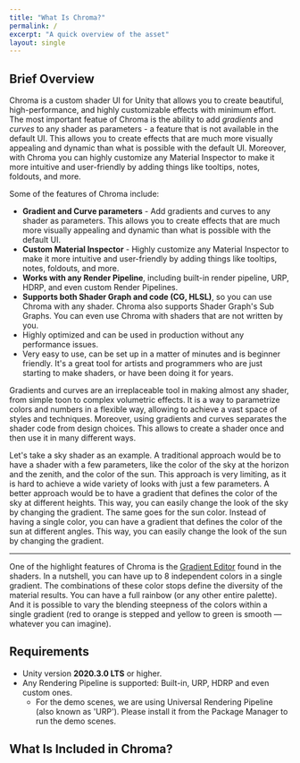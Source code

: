 ```yaml
---
title: "What Is Chroma?"
permalink: /
excerpt: "A quick overview of the asset"
layout: single
---
```


<!--
**<span style="font-size:larger;">[Full documentation online](https://chroma.dustyroom.com)</span>**
{: .notice--info}
-->

<!--
Important!
{: .notice--danger}
-->

## Brief Overview

Chroma is a custom shader UI for Unity that allows you to create beautiful, high-performance, and highly customizable effects with minimum effort. The most important featue of Chroma is the ability to add *gradients* and *curves* to any shader as parameters - a feature that is not available in the default UI. This allows you to create effects that are much more visually appealing and dynamic than what is possible with the default UI. Moreover, with Chroma you can highly customize any Material Inspector to make it more intuitive and user-friendly by adding things like tooltips, notes, foldouts, and more.

Some of the features of Chroma include:
- **Gradient and Curve parameters** - Add gradients and curves to any shader as parameters. This allows you to create effects that are much more visually appealing and dynamic than what is possible with the default UI.
- **Custom Material Inspector** - Highly customize any Material Inspector to make it more intuitive and user-friendly by adding things like tooltips, notes, foldouts, and more.
- **Works with any Render Pipeline**, including built-in render pipeline, URP, HDRP, and even custom Render Pipelines.
- **Supports both Shader Graph and code (CG, HLSL)**, so you can use Chroma with any shader. Chroma also supports Shader Graph's Sub Graphs. You can even use Chroma with shaders that are not written by you.
- Highly optimized and can be used in production without any performance issues.
- Very easy to use, can be set up in a matter of minutes and is beginner friendly. It's a great tool for artists and programmers who are just starting to make shaders, or have been doing it for years.

Gradients and curves are an irreplaceable tool in making almost any shader, from simple toon to complex volumetric effects. It is a way to parametrize colors and numbers in a flexible way, allowing to achieve a vast space of styles and techniques. Moreover, using gradients and curves separates the shader code from design choices. This allows to create a shader once and then use it in many different ways.

Let's take a sky shader as an example. A traditional approach would be to have a shader with a few parameters, like the color of the sky at the horizon and the zenith, and the color of the sun. This approach is very limiting, as it is hard to achieve a wide variety of looks with just a few parameters. A better approach would be to have a gradient that defines the color of the sky at different heights. This way, you can easily change the look of the sky by changing the gradient. The same goes for the sun color. Instead of having a single color, you can have a gradient that defines the color of the sun at different angles. This way, you can easily change the look of the sun by changing the gradient.

---

One of the highlight features of Chroma is the [Gradient Editor](stylized-lit-shader/#gradient) found in the shaders. In a nutshell, you can have up to 8 independent colors in a single gradient. The combinations of these color stops define the diversity of the material results. You can have a full rainbow (or any other entire palette). And it is possible to vary the blending steepness of the colors within a single gradient (red to orange is stepped and yellow to green is smooth — whatever you can imagine).
## Requirements

  * Unity version **2020.3.0 LTS** or higher.
  * Any Rendering Pipeline is supported: Built-in, URP, HDRP and even custom ones.
    * For the demo scenes, we are using Universal Rendering Pipeline (also known as 'URP'). Please install it from the Package Manager to run the demo scenes.

## What Is Included in Chroma?
